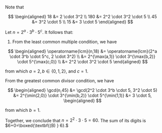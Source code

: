 Note that

$$
\begin{aligned}
 18 &= 2 \cdot 3^2 \\
 180 &= 2^2 \cdot 3^2 \cdot 5 \\
 45 &= 3^2 \cdot 5 \\
 15 &= 3 \cdot 5
\end{aligned}
$$

Let $n = 2^a \cdot 3^b \cdot 5^c$. It follows that:

1. From the least common multiple condition, we have

$$
\begin{aligned}
 \operatorname{lcm}(n,18) &= \operatorname{lcm}(2^a \cdot 3^b \cdot 5^c, 2 \cdot 3^2) \\
 &= 2^{\max(a,1)} \cdot 3^{\max(b,2)} \cdot 5^{\max(c,0)} \\
 &= 2^2 \cdot 3^2 \cdot 5
\end{aligned}
$$

from which $a=2, b\in\{0,1,2\},$ and $c=1$.

From the greatest common divisor condition, we have

$$
\begin{aligned}
\gcd(n,45) &= \gcd(2^2 \cdot 3^b \cdot 5, 3^2 \cdot 5) &= 2^{\min(2,0)} \cdot 3^{\min(b,2)} \cdot 5^{\min(1,1)} &= 3 \cdot 5,
\begin{aligned}
$$

from which $b=1.$

Together, we conclude that $n=2^2 \cdot 3 \cdot 5 = 60.$ The sum of its digits is $6+0=\boxed{\textbf{(B) } 6}.$
